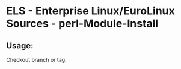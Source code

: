 # ELS - Enterprise Linux/EuroLinux Sources - perl-Module-Install 
## Usage:
  Checkout branch or tag.
